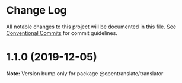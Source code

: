 # Change Log

All notable changes to this project will be documented in this file.
See [Conventional Commits](https://conventionalcommits.org) for commit guidelines.

# 1.1.0 (2019-12-05)

**Note:** Version bump only for package @opentranslate/translator
